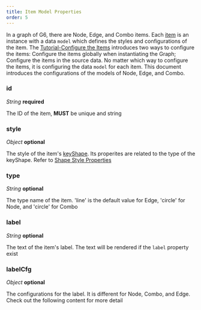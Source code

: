 ```yaml
---
title: Item Model Properties
order: 5
---
```


In a graph of G6, there are Node, Edge, and Combo items. Each [item](/en/docs/api/items/itemMethods) is an instance with a data `model` which defines the styles and configurations of the item. The [Tutorial-Configure the Items](/en/docs/manual/tutorial/elements#configure-the-properties) introduces two ways to configure the items: Configure the items globally when instantiating the Graph; Configure the items in the source data. No matter which way to configure the items, it is configuring the data `model` for each item. This document introduces the configurations of the models of Node, Edge, and Combo.

### id

<description> _String_ **required** </description>

The ID of the item, **MUST** be unique and string

### style

<description> _Object_ **optional** </description>

The style of the item's [keyShape](/en/docs/manual/middle/elements/shape-keyshape). Its properites are related to the type of the keyShape. Refer to [Shape Style Properties](/en/docs/api/shapeProperties)

### type

<description> _String_ **optional** </description>

The type name of the item. 'line' is the default value for Edge, 'circle' for Node, and 'circle' for Combo

### label

<description> _String_ **optional** </description>

The text of the item's label. The text will be rendered if the `label` property exist

### labelCfg

<description> _Object_ **optional** </description>

The configurations for the label. It is different for Node, Combo, and Edge. Check out the following content for more detail
